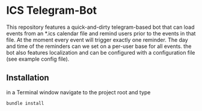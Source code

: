 # ICS Telegram-Bot

This repository features a quick-and-dirty telegram-based bot that can load events from an *.ics calendar file and remind users prior to the events in that file. At the moment every event will trigger exactly one reminder. The day and time of the reminders can we set on a per-user base for all events. the bot also features localization and can be configured with a configuration file (see example config file).

## Installation

in a Terminal window navigate to the project root and type

```
bundle install
```
